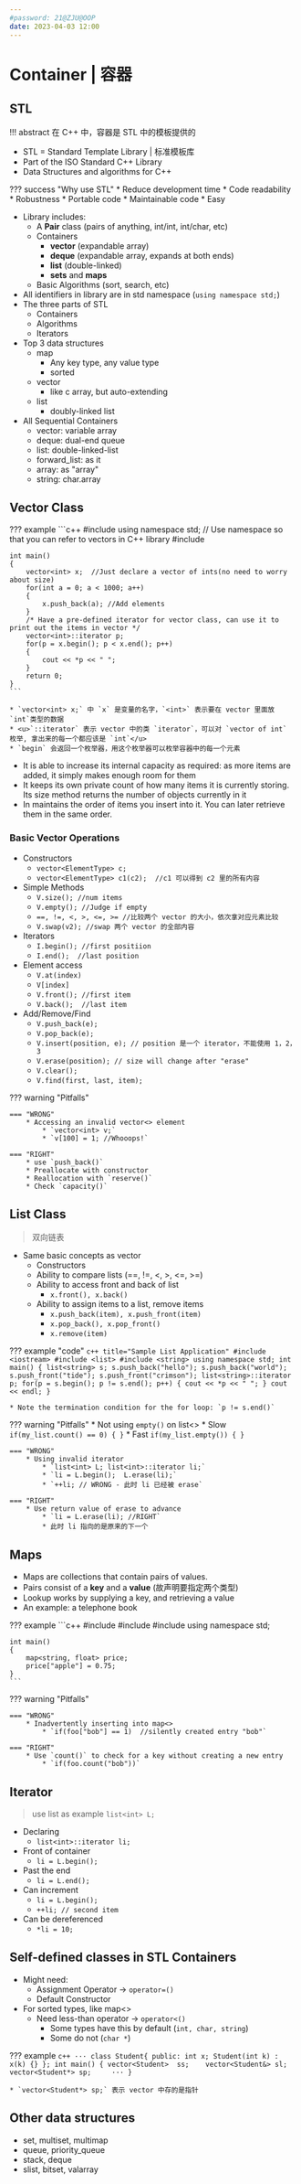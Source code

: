 ```yaml
---
#password: 21@ZJU@OOP
date: 2023-04-03 12:00
---
```


# Container | 容器

## STL

!!! abstract
    在 C++ 中，容器是 STL 中的模板提供的
 
* STL = Standard Template Library | 标准模板库
* Part of the ISO Standard C++ Library
* Data Structures and algorithms for C++

??? success "Why use STL"
    * Reduce development time
    * Code readability
    * Robustness
    * Portable code
    * Maintainable code
    * Easy

* Library includes:
    * A **Pair** class (pairs of anything, int/int, int/char, etc)
    * Containers
        * **vector** (expandable array)
        * **deque** (expandable array, expands at both ends)
        * **list** (double-linked)
        * **sets** and **maps**
    * Basic Algorithms (sort, search, etc)
* All identifiers in library are in std namespace (`using namespace std;`)
* The three parts of STL
    * Containers
    * Algorithms
    * Iterators
* Top 3 data structures
    * map
        * Any key type, any value type
        * sorted
    * vector
        * like c array, but auto-extending
    * list
        * doubly-linked list
* All Sequential Containers
    * vector: variable array
    * deque: dual-end queue
    * list: double-linked-list
    * forward_list: as it
    * array: as "array"
    * string: char.array

## Vector Class

??? example
    ```c++
    #include <iostream>
    using namespace std;
    // Use namespace so that you can refer to vectors in C++ library
    #include <vector>

    int main()
    {
        vector<int> x;  //Just declare a vector of ints(no need to worry about size)
        for(int a = 0; a < 1000; a++)
        {
            x.push_back(a); //Add elements
        }
        /* Have a pre-defined iterator for vector class, can use it to print out the items in vector */
        vector<int>::iterator p;    
        for(p = x.begin(); p < x.end(); p++)
        {
            cout << *p << " ";
        }
        return 0;
    }
    ```

    * `vector<int> x;` 中 `x` 是变量的名字，`<int>` 表示要在 vector 里面放 `int`类型的数据
    * <u>`::iterator` 表示 vector 中的类 `iterator`，可以对 `vector of int` 枚举, 拿出来的每一个都应该是 `int`</u>
    * `begin` 会返回一个枚举器，用这个枚举器可以枚举容器中的每一个元素

* It is able to increase its internal capacity as required: as more items are added, it simply makes enough room for them
* It keeps its own private count of how many items it is currently storing. Its size method returns the number of objects currently in it
* In maintains the order of items you insert into it. You can later retrieve them in the same order.

### Basic Vector Operations

* Constructors 
    * `vector<ElementType> c;`
    * `vector<ElementType> c1(c2);  //c1 可以得到 c2 里的所有内容`
* Simple Methods
    * `V.size(); //num items`
    * `V.empty(); //Judge if empty`
    * `==, !=, <, >, <=, >= //比较两个 vector 的大小，依次拿对应元素比较`
    * `V.swap(v2); //swap 两个 vector 的全部内容`
* Iterators
    * `I.begin(); //first positiion`
    * `I.end();  //last position`
* Element access
    * `V.at(index)`
    * `V[index]`
    * `V.front(); //first item`
    * `V.back();  //last item`
* Add/Remove/Find
    * `V.push_back(e);`
    * `V.pop_back(e);`
    * `V.insert(position, e); // position 是一个 iterator，不能使用 1，2，3`
    * `V.erase(position); // size will change after "erase"`
    * `V.clear();`
    * `V.find(first, last, item);`

??? warning "Pitfalls"

    === "WRONG"
        * Accessing an invalid vector<> element
            * `vector<int> v;`
            * `v[100] = 1; //Whooops!`

    === "RIGHT"
        * use `push_back()` 
        * Preallocate with constructor
        * Reallocation with `reserve()`
        * Check `capacity()` 

## List Class

> 双向链表

* Same basic concepts as vector
    * Constructors
    * Ability to compare lists (==, !=, <, >, <=, >=)
    * Ability to access front and back of list
        * `x.front(), x.back()`
    * Ability to assign items to a list, remove items 
        * `x.push_back(item), x.push_front(item)`
        * `x.pop_back(), x.pop_front()`
        * `x.remove(item)`

??? example "code"
    ```c++ title="Sample List Application"
    #include <iostream>
    #include <list>
    #include <string>
    using namespace std;
    int main()
    {
        list<string> s;
        s.push_back("hello");
        s.push_back("world");
        s.push_front("tide");
        s.push_front("crimson");
        list<string>::iterator p;
        for(p = s.begin(); p != s.end(); p++)
        {
            cout << *p << " ";
        }
        cout << endl;
    }
    ```

    * Note the termination condition for the for loop: `p != s.end()`

??? warning "Pitfalls"
    * Not using `empty()` on list<>
        * Slow `if(my_list.count() == 0) { }`
        * Fast `if(my_list.empty()) { }`

    === "WRONG"
        * Using invalid iterator
            * `list<int> L; list<int>::iterator li;`
            * `li = L.begin();  L.erase(li);`
            * `++li; // WRONG - 此时 li 已经被 erase`

    === "RIGHT"
        * Use return value of erase to advance
            * `li = L.erase(li); //RIGHT`
            * 此时 li 指向的是原来的下一个

## Maps

* Maps are collections that contain pairs of values.
* Pairs consist of a **key** and a **value** (故声明要指定两个类型)
* Lookup works by supplying a key, and retrieving a value
* An example: a telephone book

??? example
    ```c++
    #include <iostream>
    #include <string>
    #include <map>
    using namespace std;

    int main()
    {
        map<string, float> price;
        price["apple"] = 0.75;
    }
    ```

??? warning "Pitfalls"

    === "WRONG"
        * Inadvertently inserting into map<>
            * `if(foo["bob"] == 1)  //silently created entry "bob"`

    === "RIGHT"
        * Use `count()` to check for a key without creating a new entry
            * `if(foo.count("bob"))`

## Iterator

> use list as example `list<int> L;`

* Declaring
    * `list<int>::iterator li;`
* Front of container
    * `li = L.begin();`
* Past the end
    * `li = L.end();`
* Can increment
    * `li = L.begin();`
    * `++li; // second item`
* Can be dereferenced
    * `*li = 10;`

## Self-defined classes in STL Containers

* Might need:
    * Assignment Operator -> `operator=()`
    * Default Constructor
* For sorted types, like map<>
    * Need less-than operator -> `operator<()`
        * Some types have this by default (`int, char, string`)
        * Some do not (`char *`)

??? example
    ```c++
    ···
    class Student{
    public:
        int x;
        Student(int k) : x(k) {}
    };
    int main()
    {
        vector<Student>  ss;   
        vector<Student&> sl;   
        vector<Student*> sp;    
        ···
    }
    ```

    * `vector<Student*> sp;` 表示 vector 中存的是指针

## Other data structures

* set, multiset, multimap
* queue, priority_queue
* stack, deque
* slist, bitset, valarray

